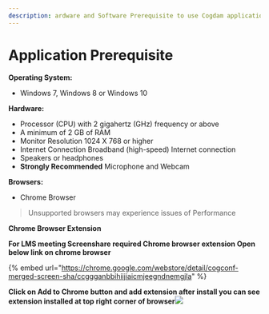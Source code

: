 ```yaml
---
description: ardware and Software Prerequisite to use Cogdam application
---
```


# Application Prerequisite

**Operating System:**

* Windows 7, Windows 8 or Windows 10

**Hardware:**

* Processor \(CPU\) with 2 gigahertz \(GHz\) frequency or above
* A minimum of 2 GB of RAM
* Monitor Resolution 1024 X 768 or higher
* Internet Connection Broadband \(high-speed\) Internet connection
* Speakers or headphones
* **Strongly Recommended** Microphone and Webcam

**Browsers:**

* Chrome Browser

> Unsupported browsers may experience issues of Performance

**Chrome Browser Extension**

**For LMS meeting Screenshare required Chrome browser extension Open below link on chrome browser**

{% embed url="https://chrome.google.com/webstore/detail/cogconf-merged-screen-sha/ccggganbbihiijiaicmjeegndnemgjla" %}

**Click on Add to Chrome button and add extension after install you can see extension installed at top right corner of browser**![](https://blobscdn.gitbook.com/v0/b/gitbook-28427.appspot.com/o/assets%2F-Lat_v2LD7fxm5IXwk7V%2F-LeR6vyD4dgsIyT1iHHg%2F-LeR7IEDFHhRa63eOWVv%2Fimage.png?alt=media&token=9a886927-21a2-4298-9987-35236dc5d118)

